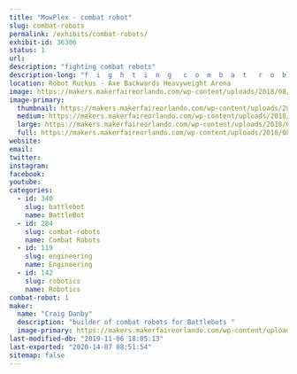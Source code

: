 ```yaml
---
title: "MowPlex - combat robot"
slug: combat-robots
permalink: /exhibits/combat-robots/
exhibit-id: 36306
status: 1
url: 
description: "fighting combat robots"
description-long: "f  i  g  h  t  i  n  g   c  o  m  b  a  t   r  o  b  o  t  s"
location: Robot Ruckus - Axe Backwards Heavyweight Arena
image: https://makers.makerfaireorlando.com/wp-content/uploads/2018/08/Foxic.jpg
image-primary:
  thumbnail: https://makers.makerfaireorlando.com/wp-content/uploads/2018/08/Foxic-150x150.jpg
  medium: https://makers.makerfaireorlando.com/wp-content/uploads/2018/08/Foxic-300x225.jpg
  large: https://makers.makerfaireorlando.com/wp-content/uploads/2018/08/Foxic.jpg
  full: https://makers.makerfaireorlando.com/wp-content/uploads/2018/08/Foxic.jpg
website: 
email: 
twitter: 
instagram: 
facebook: 
youtube: 
categories:
  - id: 340
    slug: battlebot
    name: BattleBot
  - id: 284
    slug: combat-robots
    name: Combat Robots
  - id: 119
    slug: engineering
    name: Engineering
  - id: 142
    slug: robotics
    name: Robotics
combat-robot: 1
maker:
  name: "Craig Danby"
  description: "builder of combat robots for Battlebots "
  image-primary: https://makers.makerfaireorlando.com/wp-content/uploads/2018/08/rgpp.jpg
last-modified-db: "2019-11-06 18:05:13"
last-exported: "2020-14-07 08:51:54"
sitemap: false
---
```

